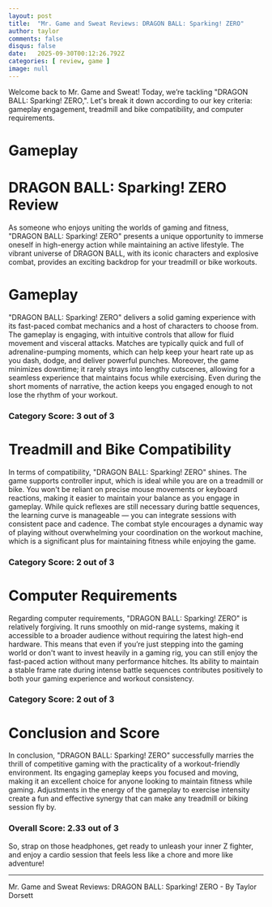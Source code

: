 ```yaml
---
layout: post
title:  "Mr. Game and Sweat Reviews: DRAGON BALL: Sparking! ZERO"
author: taylor
comments: false
disqus: false
date:   2025-09-30T00:12:26.792Z
categories: [ review, game ]
image: null
---
```


Welcome back to Mr. Game and Sweat! Today, we’re tackling "DRAGON BALL: Sparking! ZERO,". Let's break it down according to our key criteria: gameplay engagement, treadmill and bike compatibility, and computer requirements.

# Gameplay

# DRAGON BALL: Sparking! ZERO Review

As someone who enjoys uniting the worlds of gaming and fitness, "DRAGON BALL: Sparking! ZERO" presents a unique opportunity to immerse oneself in high-energy action while maintaining an active lifestyle. The vibrant universe of DRAGON BALL, with its iconic characters and explosive combat, provides an exciting backdrop for your treadmill or bike workouts.

# Gameplay

"DRAGON BALL: Sparking! ZERO" delivers a solid gaming experience with its fast-paced combat mechanics and a host of characters to choose from. The gameplay is engaging, with intuitive controls that allow for fluid movement and visceral attacks. Matches are typically quick and full of adrenaline-pumping moments, which can help keep your heart rate up as you dash, dodge, and deliver powerful punches. Moreover, the game minimizes downtime; it rarely strays into lengthy cutscenes, allowing for a seamless experience that maintains focus while exercising. Even during the short moments of narrative, the action keeps you engaged enough to not lose the rhythm of your workout.

### Category Score: 3 out of 3

# Treadmill and Bike Compatibility

In terms of compatibility, "DRAGON BALL: Sparking! ZERO" shines. The game supports controller input, which is ideal while you are on a treadmill or bike. You won't be reliant on precise mouse movements or keyboard reactions, making it easier to maintain your balance as you engage in gameplay. While quick reflexes are still necessary during battle sequences, the learning curve is manageable — you can integrate sessions with consistent pace and cadence. The combat style encourages a dynamic way of playing without overwhelming your coordination on the workout machine, which is a significant plus for maintaining fitness while enjoying the game.

### Category Score: 2 out of 3

# Computer Requirements

Regarding computer requirements, "DRAGON BALL: Sparking! ZERO" is relatively forgiving. It runs smoothly on mid-range systems, making it accessible to a broader audience without requiring the latest high-end hardware. This means that even if you’re just stepping into the gaming world or don't want to invest heavily in a gaming rig, you can still enjoy the fast-paced action without many performance hitches. Its ability to maintain a stable frame rate during intense battle sequences contributes positively to both your gaming experience and workout consistency.

### Category Score: 2 out of 3

# Conclusion and Score

In conclusion, "DRAGON BALL: Sparking! ZERO" successfully marries the thrill of competitive gaming with the practicality of a workout-friendly environment. Its engaging gameplay keeps you focused and moving, making it an excellent choice for anyone looking to maintain fitness while gaming. Adjustments in the energy of the gameplay to exercise intensity create a fun and effective synergy that can make any treadmill or biking session fly by.

### Overall Score: 2.33 out of 3

So, strap on those headphones, get ready to unleash your inner Z fighter, and enjoy a cardio session that feels less like a chore and more like adventure!

---

Mr. Game and Sweat Reviews: DRAGON BALL: Sparking! ZERO - By Taylor Dorsett
